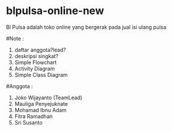 # blpulsa-online-new
Bl Pulsa adalah toko online yang bergerak pada jual isi ulang pulsa 

#Note :
1. daftar anggota?lead?
2. deskripsi singkat?
3. Simple Flowchart
4. Activity Diagram
5. Simple Class Diagram

#Anggota :
1. Joko Wijayanto (TeamLead)
2. Mauliga Penyejuknate
3. Mohamad Ibnu Adam
4. Fitra Ramadhan
5. Sri Susanto
